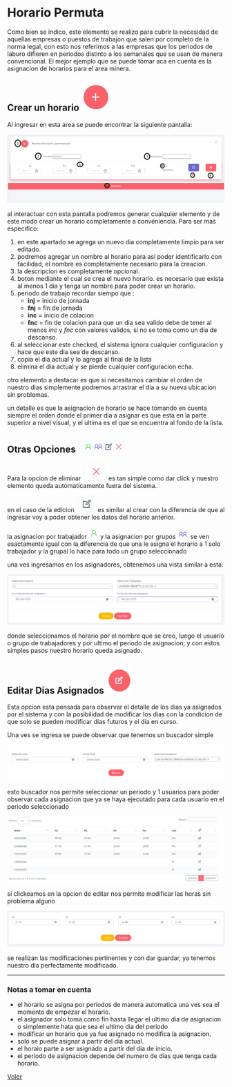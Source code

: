 # Horario Permuta

Como bien se indico, este elemento se realizo para cubrir la necesidad de aquellas empresas o puestos de trabajon que salen por completo de la norma legal, con esto nos referimos a las empresas que los periodos de laburo difieren en periodos distinto a los semanales que se usan de manera convencional. El mejor ejemplo que se puede tomar aca en cuenta es la asignacion de horarios para el area minera.

## Crear un horario ![add](../img/EmpresasCrear.png)

Al ingresar en esta area se puede encontrar la siguiente pantalla:

![crear](../img/PHorarioDetalles.png)

al interactuar con esta pantalla podremos generar cualquier elemento y de este modo crear un horario completamente a conveniencia. Para ser mas especifico:

1. en este apartado se agrega un nuevo dia completamente limpio para ser editado.
2. podremos agregar un nombre al horario para asi poder identificarlo con facilidad, el nombre es completamente necesario para la creacion.
3. la descripcion es completamente opcional.
4. boton mediante el cual se crea el nuevo horario. es necesario que exista al menos 1 dia y tenga un nombre para poder crear un horario.
5. periodo de trabajo recordar siempo que :
    * __inj__ = inicio de jornada
    * __fnj__ = fin de jornada
    * __inc__ = inicio de colacion
    * __fnc__ = fin de colacion
para que un dia sea valido debe de tener al menos _inc_ y _fnc_ con valores validos, si no se toma como un dia de descanso.
6. al seleccionar este checked, el sistema ignora cualquier configuracion y hace que este dia sea de descanso.
7. copia el dia actual y lo agrega al final de la lista
8. elimina el dia actual y se pierde cualquier configuracion echa.

otro elemento a destacar es que si necesitamos cambiar el orden de nuestro dias simplemente podremos arrastrar el dia a su nueva ubicacion sin problemas.

un detalle es que la asignacion de horario se hace tomando en cuenta siempre el orden donde el primer dia a asignar es que esta en la parte superior a nivel visual, y el ultima es el que se encuentra al fondo de la lista.


## Otras Opciones ![Otras Opciones](../img/permutaOpciones.png)

Para la opcion de eliminar ![delete](../img/detelebtn.png) es tan simple como dar click y nuestro elemento queda automaticamente fuera del sistema.

en el caso de la edicion ![edit](../img/editbtn.png) es similar al crear con la diferencia de que al ingresar voy a poder obtener los datos del horario anterior.

la asignacion por trabajador ![](../img/PHasignacion1.png) y la asignacion por grupos ![](../img/PHasignacion2.png) se ven esactamente igual con la diferencia de que una le asigna el horario a 1 solo trabajador y la grupal lo hace para todo un grupo seleccionado

una ves ingresamos en los asignadores, obtenemos una vista similar a esta: 

![asignar](../img/asignarVista.png)

donde seleccionamos el horario por el nombre que se creo, luego el usuario o grupo de trabajadores y por ultimo el periodo de asignacion; y con estos simples pasos nuestro horario queda asignado. 

## Editar Dias Asignados ![editar](../img/editDias.png)

Esta opcion esta pensada para observar el detalle de los dias ya asignados por el sistema y con la posibilidad de modificar los dias con la condicion de que solo se pueden modificar dias futuros y el dia en curso.

Una ves se ingresa se puede observar que tenemos un buscador simple

![simpleSeart](../img/buscadorSimple.png)

esto buscador nos permite seleccionar un periodo y 1 usuarios para poder observar cada asignacion que ya se haya ejecutado para cada usuario en el periodo seleccionado

![dias](../img/diasPermuta.png)

si clickeamos en la opcion de editar nos permite modificar las horas sin problema alguno

![editar](../img/editDay.png)

se realizan las modificaciones pertinentes y con dar guardar, ya tenemos nuestro dia perfectamente modificado.


---

### Notas a tomar en cuenta

* el horario se asigna por periodos de manera automatica una ves sea el momento de empezar el horario.
* el asignador solo toma como fin hasta llegar el ultimo dia de asignacion o simplemente hata que sea el ultimo dia del periodo
* modificar un horario que ya fue asignado no modifica la asignacion.
* solo se puede asignar a partir del dia actual.
* el horaio parte a ser asignado a partir del dia de inicio.
* el periodo de asignacion depende del numero de dias que tenga cada horario.


[Voler](./index.md)